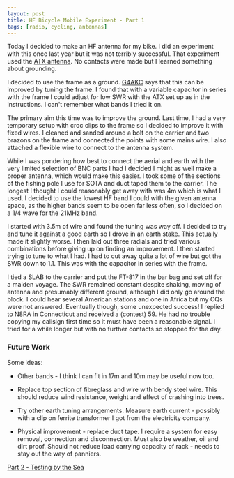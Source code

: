 ```yaml
---
layout: post
title: HF Bicycle Mobile Experiment - Part 1
tags: [radio, cycling, antennas]
---
```

Today I decided to make an HF antenna for my bike. I did an experiment
with this once last year but it was not terribly successful. That
experiment used the <a href="http://www.g4ilo.com/atx.html">ATX
antenna</a>. No contacts were made but I learned something about
grounding.

I decided to use the frame as a ground. <a
href="http://www.qrz.com/callsign/G4AKC">G4AKC</a> says that this can
be improved by tuning the frame. I found that with a variable capacitor
in series with the frame I could adjust for low SWR with the ATX set
up as in the instructions. I can't remember what bands I tried it on.

The primary aim this time was to improve the ground. Last time, I had
a very temporary setup with croc clips to the frame so I decided to
improve it with fixed wires. I cleaned and sanded around a bolt on the
carrier and two brazons on the frame and connected the points with
some mains wire. I also attached a flexible wire to connect to the
antenna system.

While I was pondering how best to connect the aerial and earth with
the very limited selection of BNC parts I had I decided I might as
well make a proper antenna, which would make this easier. I took some
of the sections of the fishing pole I use for SOTA and duct taped them
to the carrier. The longest I thought I could reasonably get away with
was 4m which is what I used. I decided to use the lowest HF band I
could with the given antenna space, as the higher bands seem to be
open far less often, so I decided on a 1/4 wave for the 21MHz band.

I started with 3.5m of wire and found the tuning was way off. I
decided to try and tune it against a good earth so I drove in an earth
stake. This actually made it slightly worse. I then laid out three
radials and tried various combinations before giving up on finding an
improvement. I then started trying to tune to what I had. I had to cut
away quite a lot of wire but got the SWR down to 1.1. This was with
the capacitor in series with the frame.

I tied a SLAB to the carrier and put the FT-817 in the bar bag and set
off for a maiden voyage. The SWR remained constant despite shaking,
moving of antenna and presumably different ground, although I did only
go around the block. I could hear several American stations and one in
Africa but my CQs were not answered. Eventually though, some
unexpected success! I replied to N8RA in Connecticut and received a
(contest) 59. He had no trouble copying my callsign first time so it
must have been a reasonable signal. I tried for a while longer but
with no further contacts so stopped for the day.

<h3>Future Work</h3>
Some ideas:

* Other bands - I think I can fit in 17m and 10m may be useful now too.

* Replace top section of fibreglass and wire with bendy steel
  wire. This should reduce wind resistance, weight and effect of
  crashing into trees.

* Try other earth tuning arrangements. Measure earth current -
  possibly with a clip on ferrite transformer I got from the
  electricity company.

* Physical improvement - replace duct tape. I require a system
  for easy removal, connection and disconnection. Must also be
  weather, oil and dirt proof. Should not reduce load carrying
  capacity of rack - needs to stay out the way of panniers.

<a
rel="next" href="/blog/2011/03/21/HF-Bicycle-Mobile-Experiment-Part-2.html">Part
2 - Testing by the Sea</a>